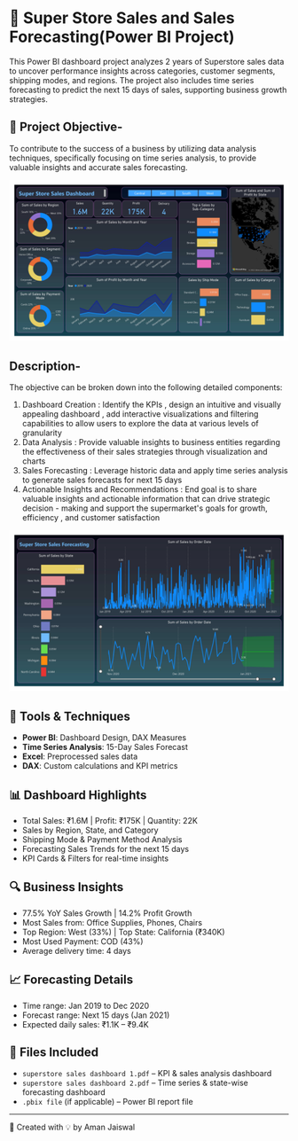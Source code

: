# 🛒 Super Store Sales and Sales Forecasting(Power BI Project)
This Power BI dashboard project analyzes 2 years of Superstore sales data to uncover performance insights across categories, customer segments, shipping modes, and regions. The project also includes time series forecasting to predict the next 15 days of sales, supporting business growth strategies.


## 🎯 Project Objective-
To contribute to the success of a business by utilizing data analysis techniques, specifically focusing on time series analysis, to provide valuable insights and accurate sales forecasting.

![Company Logo](https://github.com/AmanJaiswal9973/superstore_sales_dashboard/blob/main/superstore%20sales%20dashboard%201_page-0001.jpg)

## Description-
The objective can be broken down into the following detailed components: 
1. Dashboard Creation : Identify the KPIs , design an intuitive and visually appealing dashboard , add interactive visualizations and filtering capabilities to allow users to explore the data at various levels of granularity
2. Data Analysis : Provide valuable insights to business entities regarding the effectiveness of their sales strategies through  visualization and charts
3. Sales Forecasting : Leverage historic data and apply time series analysis to generate sales forecasts for next 15 days
4. Actionable Insights and Recommendations : End goal is to share valuable insights and actionable information that can drive strategic decision - making and support the supermarket's goals for growth, efficiency  , and customer satisfaction

![Company Logo](https://github.com/AmanJaiswal9973/superstore_sales_dashboard/blob/main/superstore%20sales%20dashboard%202_page-0001.jpg)
   
## 🧰 Tools & Techniques
- **Power BI**: Dashboard Design, DAX Measures
- **Time Series Analysis**: 15-Day Sales Forecast
- **Excel**: Preprocessed sales data
- **DAX**: Custom calculations and KPI metrics

## 📊 Dashboard Highlights
- Total Sales: ₹1.6M | Profit: ₹175K | Quantity: 22K
- Sales by Region, State, and Category
- Shipping Mode & Payment Method Analysis
- Forecasting Sales Trends for the next 15 days
- KPI Cards & Filters for real-time insights

## 🔍 Business Insights
- 77.5% YoY Sales Growth | 14.2% Profit Growth
- Most Sales from: Office Supplies, Phones, Chairs
- Top Region: West (33%) | Top State: California (₹340K)
- Most Used Payment: COD (43%)
- Average delivery time: 4 days

## 📈 Forecasting Details
- Time range: Jan 2019 to Dec 2020
- Forecast range: Next 15 days (Jan 2021)
- Expected daily sales: ₹1.1K – ₹9.4K

## 📂 Files Included
- `superstore sales dashboard 1.pdf` – KPI & sales analysis dashboard
- `superstore sales dashboard 2.pdf` – Time series & state-wise forecasting dashboard
- `.pbix file` (if applicable) – Power BI report file

---

📌 Created with 💡 by Aman Jaiswal
